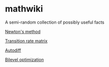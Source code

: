 # mathwiki
A semi-random collection of possibly useful facts

[Newton's method](newton.md)

[Transition rate matrix](rate_matrix.md)

[Autodiff](reversemode_autodiff.md)

[Bilevel optimization](bilevel.md)